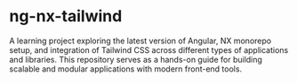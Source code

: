 # ng-nx-tailwind
A learning project exploring the latest version of Angular, NX monorepo setup, and integration of Tailwind CSS across different types of applications and libraries. This repository serves as a hands-on guide for building scalable and modular applications with modern front-end tools.
